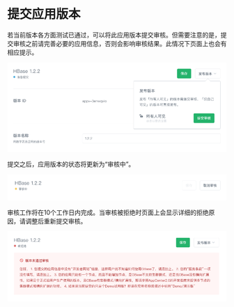 # 提交应用版本

若当前版本各方面测试已通过，可以将此应用版本提交审核。但需要注意的是，提交审核之前请完善必要的应用信息，否则会影响审核结果。此情况下页面上也会有相应提示。

![提交审核之前](../../images/before_submit_app.png)

提交之后，应用版本的状态将更新为“审核中”。

![已提交审核](../../images/app_submitted.png)

审核工作将在10个工作日内完成。当审核被拒绝时页面上会显示详细的拒绝原因，请调整后重新提交审核。

![审核被拒绝](../../images/reject_app_version.png)
